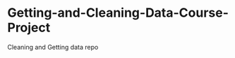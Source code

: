 Getting-and-Cleaning-Data-Course-Project
========================================

Cleaning and Getting data repo
